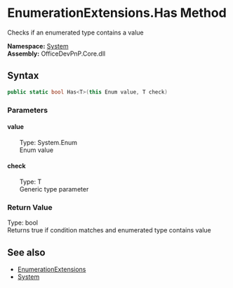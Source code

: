 # EnumerationExtensions.Has Method  
 Checks if an enumerated type contains a value   

**Namespace:** [System](System.md)  
**Assembly:** OfficeDevPnP.Core.dll  
## Syntax
```C#
public static bool Has<T>(this Enum value, T check)
```
### Parameters
#### value  
&emsp;&emsp;Type: System.Enum  
&emsp;&emsp;Enum value  

  

#### check  
&emsp;&emsp;Type: T  
&emsp;&emsp;Generic type parameter  

  

### Return Value
Type: bool  
Returns true if condition matches and enumerated type contains value  


## See also
- [EnumerationExtensions](System.EnumerationExtensions.md) 
- [System](System.md) 
